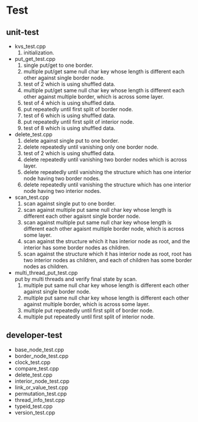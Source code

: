 # Test

## unit-test
- kvs_test.cpp
  1. initialization.
- put_get_test.cpp
  1. single put/get to one border.
  2. multiple put/get same null char key whose length is different each other 
  against single border node.
  3. test of 2 which is using shuffled data.
  4. multiple put/get same null char key whose length is different each other 
  against multiple border, which is across some layer.
  5. test of 4 which is using shuffled data.
  6. put repeatedly until first split of border node.
  7. test of 6 which is using shuffled data.
  8. put repeatedly until first split of interior node.
  9. test of 8 which is using shuffled data.
- delete_test.cpp
  1. delete against single put to one border.
  2. delete repeatedly until vanishing only one border node.
  3. test of 2 which is using shuffled data.
  4. delete repeatedly until vanishing two border nodes which is across layer.
  5. delete repeatedly until vanishing the structure which has one interior node having two border nodes.
  6. delete repeatedly until vanishing the structure which has one interior node having two interior nodes.
- scan_test.cpp
  1. scan against single put to one border.
  2. scan against multiple put same null char key whose length is different each other agaisnt single border node.
  3. scan against multiple put same null char key whose length is different each other agaisnt multiple border node, 
  which is across some layer.
  4. scan against the structure which it has interior node as root, and the interior has some border nodes as children.
  5. scan against the structure which it has interior node as root, root has two interior nodes as children, 
  and each of children has some border nodes as children.
- multi_thread_put_test.cpp<br>
put by multi threads and verify final state by scan.
  1. multiple put same null char key whose length is different each other against single border node.
  2. multiple put same null char key whose length is different each other against multiple border, which is across some layer.
  3. multiple put repeatedly until first split of border node.
  4. multiple put repeatedly until first split of interior node.
  
## developer-test
- base_node_test.cpp
- border_node_test.cpp
- clock_test.cpp
- compare_test.cpp
- delete_test.cpp
- interior_node_test.cpp
- link_or_value_test.cpp
- permutation_test.cpp
- thread_info_test.cpp
- typeid_test.cpp
- version_test.cpp
